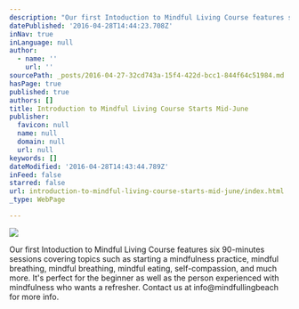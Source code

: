 ```yaml
---
description: "Our first Intoduction to Mindful Living Course features six 90-minutes sessions covering topics such as starting a mindfulness practice, mindful breathing, mindful breathing, mindful eating, self-compassion, and much more. It's perfect for the beginner as well as the person experienced with mindfulness who wants a refresher. Contact us at info@mindfullingbeach for more info."
datePublished: '2016-04-28T14:44:23.708Z'
inNav: true
inLanguage: null
author:
  - name: ''
    url: ''
sourcePath: _posts/2016-04-27-32cd743a-15f4-422d-bcc1-844f64c51984.md
hasPage: true
published: true
authors: []
title: Introduction to Mindful Living Course Starts Mid-June
publisher:
  favicon: null
  name: null
  domain: null
  url: null
keywords: []
dateModified: '2016-04-28T14:43:44.789Z'
inFeed: false
starred: false
url: introduction-to-mindful-living-course-starts-mid-june/index.html
_type: WebPage

---
```

![](https://s3-us-west-2.amazonaws.com/the-grid-img/p/a92d75d3e9a1c29aa41094a1f5e2197953cc3cce.jpg)

Our first Intoduction to Mindful Living Course features six 90-minutes sessions covering topics such as starting a mindfulness practice, mindful breathing, mindful breathing, mindful eating, self-compassion, and much more. It's perfect for the beginner as well as the person experienced with mindfulness who wants a refresher. Contact us at info@mindfullingbeach for more info.